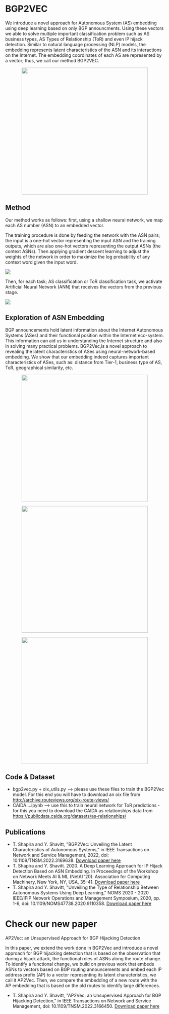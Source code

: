 # BGP2VEC

We introduce a novel approach for Autonomous System (AS) embedding using deep learning based on only BGP announcments. Using these vectors we able to solve multiple important classification problem such as AS business types, AS Types of Relationship (ToR) and even IP hijack detection.  Similar to natural language processing (NLP) models, the embedding represents latent characteristics of the ASN and its interactions on the Internet.  The embedding coordinates of each AS are represented by a vector; thus, we call our method BGP2VEC.

<p align="center">
<img src='http://talshapira.github.io/files/ToR_Gao.png' width="400">
</p>

## Method

Our method works as follows: first, using a shallow neural network, we map each AS number (ASN) to an embedded vector. 

The training procedure is done by feeding the network with the ASN pairs; the input is a one-hot vector representing the input ASN and the training outputs, which are also one-hot vectors representing the output ASNs (the context ASNs). Then applying gradient descent learning to adjust the weights of the network in order to maximize the log probability of any context word given the input word.

<img src='http://talshapira.github.io/files/as_route_ngram_example_fixed.png'>

Then, for each task; AS classification or ToR classification task, we activate Artificial Neural Network (ANN) that receives the vectors from the previous stage.

<img src='http://talshapira.github.io/files/BGP2VEC_sys_0.png'>

## Exploration of ASN Embedding

BGP announcements hold latent information about the Internet Autonomous Systems (ASes) and their functional position within the Internet eco-system. This information can aid us in understanding the Internet structure and also in solving many practical problems. BGP2Vec,is a novel approach to revealing the latent characteristics of ASes using neural-network-based embedding. We show that our embedding indeed captures important characteristics of ASes, such as: distance from Tier-1, business type of AS, ToR, geographical similarity, etc.

<p align="center">
<img src='http://talshapira.github.io/files/BGP2Vec_Analysis_all_graph_by_region_1.png' width="400">
</p>


<p align="center">
<img src='http://talshapira.github.io/files/bgp2vec_equinix_vectors.png' width="400">
</p>


<p align="center">
<img src='http://talshapira.github.io/files/bgp2vec_siblings_analogies.png' width="400">
</p>

## Code & Dataset

* bgp2vec.py + oix_utils.py --> please use these files to train the BGP2Vec model. For this end you will have to download an oix file from http://archive.routeviews.org/oix-route-views/
* CAIDA....ipynb --> use this to train neural network for ToR predictions - for this you need to download the CAIDA as relationships data from https://publicdata.caida.org/datasets/as-relationships/

## Publications

* T. Shapira and Y. Shavitt, "BGP2Vec: Unveiling the Latent Characteristics of Autonomous Systems," in IEEE Transactions on Network and Service Management, 2022, doi: 10.1109/TNSM.2022.3169638. [Download paper here](https://ieeexplore.ieee.org/document/9761992)
* T. Shapira and Y. Shavitt. 2020. A Deep Learning Approach for IP Hijack Detection Based on ASN Embedding. In Proceedings of the Workshop on Network Meets AI & ML (NetAI ’20). Association for Computing Machinery, New York, NY, USA, 35–41. [Download paper here](https://dl.acm.org/doi/abs/10.1145/3405671.3405814)
* T. Shapira and Y. Shavitt, "Unveiling the Type of Relationship Between Autonomous Systems Using Deep Learning," NOMS 2020 - 2020 IEEE/IFIP Network Operations and Management Symposium, 2020, pp. 1-6, doi: 10.1109/NOMS47738.2020.9110358. [Download paper here](https://ieeexplore.ieee.org/document/9110358)

# Check our new paper

AP2Vec: an Unsupervised Approach for BGP Hijacking Detection

In this paper, we extend the work done in BGP2Vec and introduce a novel approach for BGP hijacking detection that is based on the observation that during a hijack attack, the functional roles of ASNs along the route change. To identify a functional change, we build on previous work that embeds ASNs to vectors based on BGP routing announcements and embed each IP address prefix (AP) to a vector representing its latent characteristics, we call it AP2Vec. Then, we compare the embedding of a new route with the AP embedding that is based on the old routes to identify large differences.

* T. Shapira and Y. Shavitt, "AP2Vec: an Unsupervised Approach for BGP Hijacking Detection," in IEEE Transactions on Network and Service Management, doi: 10.1109/TNSM.2022.3166450. [Download paper here](https://ieeexplore.ieee.org/document/9754706)
